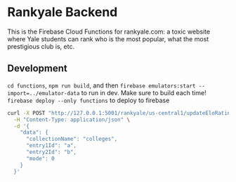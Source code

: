 # Rankyale Backend

This is the Firebase Cloud Functions for rankyale.com: a toxic website where Yale students can rank who is the most popular, what the most prestigious club is, etc.

## Development

`cd functions`, `npm run build`, and then `firebase emulators:start --import=../emulator-data` to run in dev. Make sure to build each time!
`firebase deploy --only functions` to deploy to firebase

```bash
curl -X POST "http://127.0.0.1:5001/rankyale/us-central1/updateEloRating" \
  -H "Content-Type: application/json" \
  -d '{
    "data": {
      "collectionName": "colleges",
      "entry1Id": "a",
      "entry2Id": "b",
      "mode": 0
    }
  }'
```
